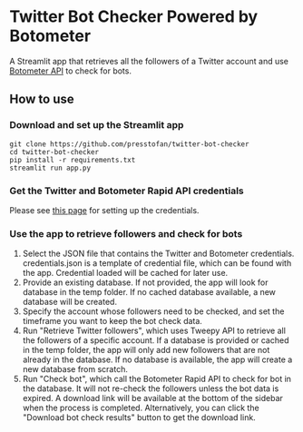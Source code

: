 # Twitter Bot Checker Powered by Botometer

A Streamlit app that retrieves all the followers of a Twitter account and use [Botometer API](https://botometer.osome.iu.edu/) to check for bots.

## How to use

### Download and set up the Streamlit app

```{sh}
git clone https://github.com/presstofan/twitter-bot-checker
cd twitter-bot-checker
pip install -r requirements.txt
streamlit run app.py
```

### Get the Twitter and Botometer Rapid API credentials

Please see [this page](https://github.com/IUNetSci/botometer-python#rapidapi-and-twitter-access-details) for setting up the credentials.

### Use the app to retrieve followers and check for bots

1. Select the JSON file that contains the Twitter and Botometer credentials. credentials.json is a template of credential file, which can be found with the app. Credential loaded will be cached for later use.
2. Provide an existing database. If not provided, the app will look for database in the temp folder. If no cached database available, a new database will be created.
3. Specify the account whose followers need to be checked, and set the timeframe you want to keep the bot check data.
4. Run "Retrieve Twitter followers", which uses Tweepy API to retrieve all the followers of a specific account. If a database is provided or cached in the temp folder, the app will only add new followers that are not already in the database. If no database is available, the app will create a new database from scratch.
5. Run "Check bot", which call the Botometer Rapid API to check for bot in the database. It will not re-check the followers unless the bot data is expired. A download link will be available at the bottom of the sidebar when the process is completed. Alternatively, you can click the "Download bot check results" button to get the download link.

